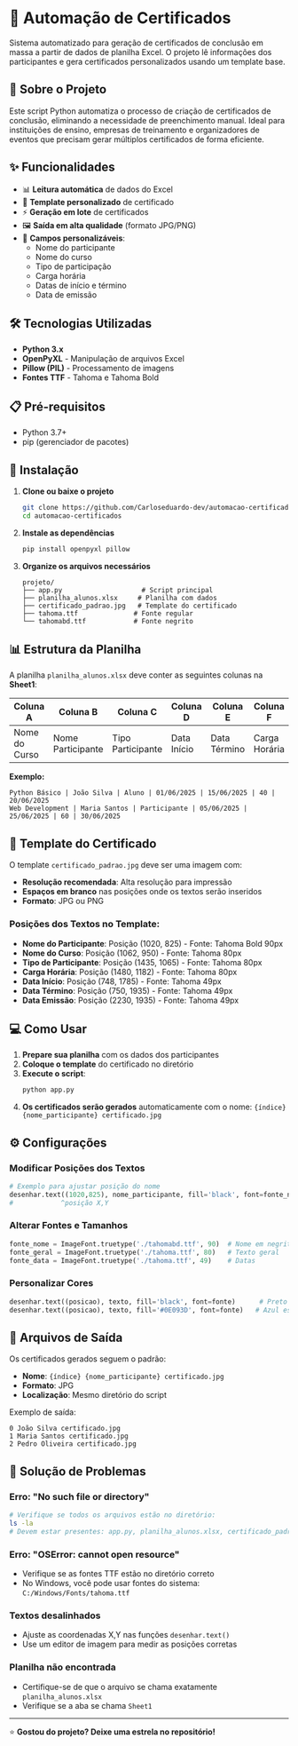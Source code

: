 # 📜 Automação de Certificados

Sistema automatizado para geração de certificados de conclusão em massa a partir de dados de planilha Excel. O projeto lê informações dos participantes e gera certificados personalizados usando um template base.

## 🎯 Sobre o Projeto

Este script Python automatiza o processo de criação de certificados de conclusão, eliminando a necessidade de preenchimento manual. Ideal para instituições de ensino, empresas de treinamento e organizadores de eventos que precisam gerar múltiplos certificados de forma eficiente.

## ✨ Funcionalidades

- 📊 **Leitura automática** de dados do Excel
- 🎨 **Template personalizado** de certificado 
- ⚡ **Geração em lote** de certificados
- 🖼️ **Saída em alta qualidade** (formato JPG/PNG)
- 📝 **Campos personalizáveis**:
  - Nome do participante
  - Nome do curso
  - Tipo de participação
  - Carga horária
  - Datas de início e término
  - Data de emissão

## 🛠️ Tecnologias Utilizadas

- **Python 3.x**
- **OpenPyXL** - Manipulação de arquivos Excel
- **Pillow (PIL)** - Processamento de imagens
- **Fontes TTF** - Tahoma e Tahoma Bold

## 📋 Pré-requisitos

- Python 3.7+
- pip (gerenciador de pacotes)

## 🚀 Instalação

1. **Clone ou baixe o projeto**
   ```bash
   git clone https://github.com/Carloseduardo-dev/automacao-certificados.git
   cd automacao-certificados
   ```

2. **Instale as dependências**
   ```bash
   pip install openpyxl pillow
   ```

3. **Organize os arquivos necessários**
   ```
   projeto/
   ├── app.py                    # Script principal
   ├── planilha_alunos.xlsx     # Planilha com dados
   ├── certificado_padrao.jpg   # Template do certificado
   ├── tahoma.ttf              # Fonte regular
   └── tahomabd.ttf            # Fonte negrito
   ```

## 📊 Estrutura da Planilha

A planilha `planilha_alunos.xlsx` deve conter as seguintes colunas na **Sheet1**:

| Coluna A | Coluna B | Coluna C | Coluna D | Coluna E | Coluna F | Coluna G |
|----------|----------|----------|----------|----------|----------|----------|
| Nome do Curso | Nome Participante | Tipo Participante | Data Início | Data Término | Carga Horária | Data Emissão |

**Exemplo:**
```
Python Básico | João Silva | Aluno | 01/06/2025 | 15/06/2025 | 40 | 20/06/2025
Web Development | Maria Santos | Participante | 05/06/2025 | 25/06/2025 | 60 | 30/06/2025
```

## 🎨 Template do Certificado

O template `certificado_padrao.jpg` deve ser uma imagem com:
- **Resolução recomendada**: Alta resolução para impressão
- **Espaços em branco** nas posições onde os textos serão inseridos
- **Formato**: JPG ou PNG

### Posições dos Textos no Template:
- **Nome do Participante**: Posição (1020, 825) - Fonte: Tahoma Bold 90px
- **Nome do Curso**: Posição (1062, 950) - Fonte: Tahoma 80px  
- **Tipo de Participante**: Posição (1435, 1065) - Fonte: Tahoma 80px
- **Carga Horária**: Posição (1480, 1182) - Fonte: Tahoma 80px
- **Data Início**: Posição (748, 1785) - Fonte: Tahoma 49px
- **Data Término**: Posição (750, 1935) - Fonte: Tahoma 49px
- **Data Emissão**: Posição (2230, 1935) - Fonte: Tahoma 49px

## 💻 Como Usar

1. **Prepare sua planilha** com os dados dos participantes
2. **Coloque o template** do certificado no diretório
3. **Execute o script**:
   ```bash
   python app.py
   ```
4. **Os certificados serão gerados** automaticamente com o nome: `{índice} {nome_participante} certificado.jpg`

## ⚙️ Configurações

### Modificar Posições dos Textos
```python
# Exemplo para ajustar posição do nome
desenhar.text((1020,825), nome_participante, fill='black', font=fonte_nome)
#            ^posição X,Y
```

### Alterar Fontes e Tamanhos
```python
fonte_nome = ImageFont.truetype('./tahomabd.ttf', 90)  # Nome em negrito
fonte_geral = ImageFont.truetype('./tahoma.ttf', 80)   # Texto geral
fonte_data = ImageFont.truetype('./tahoma.ttf', 49)    # Datas
```

### Personalizar Cores
```python
desenhar.text((posicao), texto, fill='black', font=fonte)      # Preto
desenhar.text((posicao), texto, fill='#0E093D', font=fonte)   # Azul escuro
```

## 📁 Arquivos de Saída

Os certificados gerados seguem o padrão:
- **Nome**: `{índice} {nome_participante} certificado.jpg`
- **Formato**: JPG
- **Localização**: Mesmo diretório do script

Exemplo de saída:
```
0 João Silva certificado.jpg
1 Maria Santos certificado.jpg
2 Pedro Oliveira certificado.jpg
```

## 🔧 Solução de Problemas

### Erro: "No such file or directory"
```bash
# Verifique se todos os arquivos estão no diretório:
ls -la
# Devem estar presentes: app.py, planilha_alunos.xlsx, certificado_padrao.jpg, tahoma.ttf, tahomabd.ttf
```

### Erro: "OSError: cannot open resource"
- Verifique se as fontes TTF estão no diretório correto
- No Windows, você pode usar fontes do sistema: `C:/Windows/Fonts/tahoma.ttf`

### Textos desalinhados
- Ajuste as coordenadas X,Y nas funções `desenhar.text()`
- Use um editor de imagem para medir as posições corretas

### Planilha não encontrada
- Certifique-se de que o arquivo se chama exatamente `planilha_alunos.xlsx`
- Verifique se a aba se chama `Sheet1`

---

⭐ **Gostou do projeto? Deixe uma estrela no repositório!**
